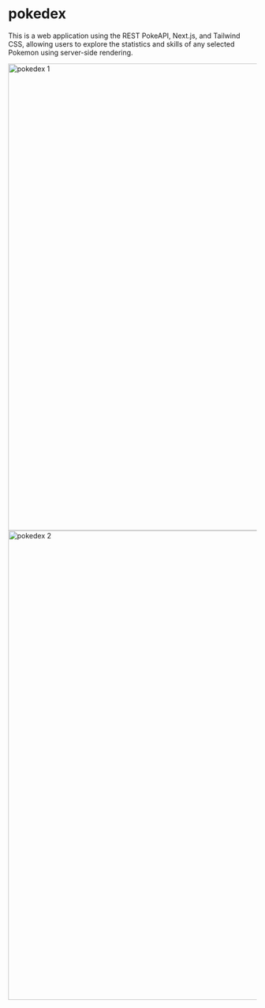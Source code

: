 # pokedex
This is a web application using the REST PokeAPI, Next.js, and Tailwind CSS, allowing users to explore the statistics and skills of any selected Pokemon using server-side rendering.

<img width="945" alt="pokedex 1" src="https://user-images.githubusercontent.com/96363633/190922221-613c6cb0-0695-4f72-9a25-7eae796dc0ab.png">
<img width="950" alt="pokedex 2" src="https://user-images.githubusercontent.com/96363633/190922225-c95cdef7-2f5a-49c3-9e64-cd1b0ad9bbaa.png">
